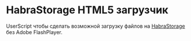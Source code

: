 HabraStorage HTML5 загрузчик
============================

UserScript чтобы сделать возможной загрузку файлов на [HabraStorage](http://habrastorage.org/) без Adobe FlashPlayer.
